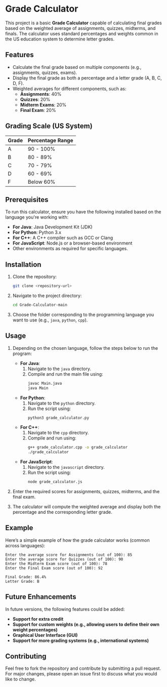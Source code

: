 # Grade Calculator

This project is a basic **Grade Calculator** capable of calculating final grades based on the weighted average of assignments, quizzes, midterms, and finals. The calculator uses standard percentages and weights common in the US education system to determine letter grades.

## Features

- Calculate the final grade based on multiple components (e.g., assignments, quizzes, exams).
- Display the final grade as both a percentage and a letter grade (A, B, C, D, F).
- Weighted averages for different components, such as:
    - **Assignments**: 40%
    - **Quizzes**: 20%
    - **Midterm Exams**: 20%
    - **Final Exam**: 20%

## Grading Scale (US System)

| Grade   | Percentage Range |
|---------|------------------|
| A       | 90 - 100%        |
| B       | 80 - 89%         |
| C       | 70 - 79%         |
| D       | 60 - 69%         |
| F       | Below 60%        |

## Prerequisites

To run this calculator, ensure you have the following installed based on the language you're working with:

- **For Java**: Java Development Kit (JDK)
- **For Python**: Python 3.x
- **For C++**: A C++ compiler such as GCC or Clang
- **For JavaScript**: Node.js or a browser-based environment
- Other environments as required for specific languages.

## Installation

1. Clone the repository:
    ```bash
    git clone <repository-url>
    ```
2. Navigate to the project directory:
    ```bash
    cd Grade-Calculator-main
    ```
3. Choose the folder corresponding to the programming language you want to use (e.g., `java`, `python`, `cpp`).

## Usage

1. Depending on the chosen language, follow the steps below to run the program:

    - **For Java**:
        1. Navigate to the `java` directory.
        2. Compile and run the main file using:
           ```bash
           javac Main.java
           java Main
           ```
    - **For Python**:
        1. Navigate to the `python` directory.
        2. Run the script using:
           ```bash
           python3 grade_calculator.py
           ```
    - **For C++**:
        1. Navigate to the `cpp` directory.
        2. Compile and run using:
           ```bash
           g++ grade_calculator.cpp -o grade_calculator
           ./grade_calculator
           ```
    - **For JavaScript**:
        1. Navigate to the `javascript` directory.
        2. Run the script using:
           ```bash
           node grade_calculator.js
           ```

2. Enter the required scores for assignments, quizzes, midterms, and the final exam.
3. The calculator will compute the weighted average and display both the percentage and the corresponding letter grade.

## Example

Here’s a simple example of how the grade calculator works (common across languages):

```
Enter the average score for Assignments (out of 100): 85
Enter the average score for Quizzes (out of 100): 90
Enter the Midterm Exam score (out of 100): 78
Enter the Final Exam score (out of 100): 92

Final Grade: 86.4%
Letter Grade: B
```

## Future Enhancements

In future versions, the following features could be added:
- **Support for extra credit**
- **Support for custom weights (e.g., allowing users to define their own weight percentages)**
- **Graphical User Interface (GUI)**
- **Support for more grading systems (e.g., international systems)**

## Contributing
Feel free to fork the repository and contribute by submitting a pull request. For major changes, please open an issue first to discuss what you would like to change.